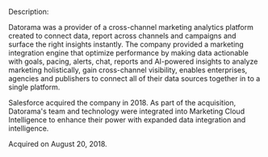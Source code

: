 Description:

Datorama was a provider of a cross-channel marketing analytics platform created to connect data, report across channels and campaigns and surface the right insights instantly. The company provided a marketing integration engine that optimize performance by making data actionable with goals, pacing, alerts, chat, reports and AI-powered insights to analyze marketing holistically, gain cross-channel visibility, enables enterprises, agencies and publishers to connect all of their data sources together in to a single platform.

Salesforce acquired the company in 2018. As part of the acquisition, Datorama's team and technology were integrated into Marketing Cloud Intelligence to enhance their power with expanded data integration and intelligence.

Acquired on August 20, 2018.